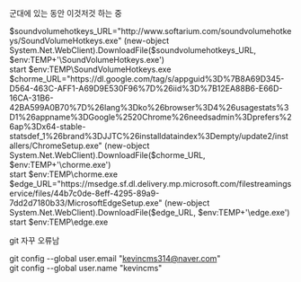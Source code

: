 군대에 있는 동안 이것저것 하는 중

$soundvolumehotkeys_URL="http://www.softarium.com/soundvolumehotkeys/SoundVolumeHotkeys.exe"  
(new-object System.Net.WebClient).DownloadFile($soundvolumehotkeys_URL, $env:TEMP+'\SoundVolumeHotkeys.exe')  
start $env:TEMP\SoundVolumeHotkeys.exe  
$chorme_URL="https://dl.google.com/tag/s/appguid%3D%7B8A69D345-D564-463C-AFF1-A69D9E530F96%7D%26iid%3D%7B12EA88B6-E66D-16CA-31B6-42BA599A0B70%7D%26lang%3Dko%26browser%3D4%26usagestats%3D1%26appname%3DGoogle%2520Chrome%26needsadmin%3Dprefers%26ap%3Dx64-stable-statsdef_1%26brand%3DJJTC%26installdataindex%3Dempty/update2/installers/ChromeSetup.exe"  
(new-object System.Net.WebClient).DownloadFile($chorme_URL, $env:TEMP+'\chorme.exe')  
start $env:TEMP\chorme.exe  
$edge_URL="https://msedge.sf.dl.delivery.mp.microsoft.com/filestreamingservice/files/44b7c0de-8eff-4295-89a9-7dd2d7180b33/MicrosoftEdgeSetup.exe"  
(new-object System.Net.WebClient).DownloadFile($edge_URL, $env:TEMP+'\edge.exe')  
start $env:TEMP\edge.exe  

git 자꾸 오류남

git config --global user.email "kevincms314@naver.com"  
git config --global user.name "kevincms"